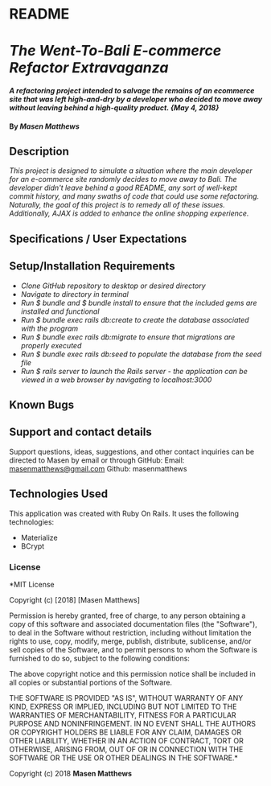 # README

# _The Went-To-Bali E-commerce Refactor Extravaganza_

#### _A refactoring project intended to salvage the remains of an ecommerce site that was left high-and-dry by a developer who decided to move away without leaving behind a high-quality product. {May 4, 2018}_

#### By _Masen Matthews_

## Description
  _This project is designed to simulate a situation where the main developer for an e-commerce site randomly decides to move away to Bali. The developer didn't leave behind a good README, any sort of well-kept commit history, and many swaths of code that could use some refactoring. Naturally, the goal of this project is to remedy all of these issues. Additionally, AJAX is added to enhance the online shopping experience._

## Specifications / User Expectations

## Setup/Installation Requirements

* _Clone GitHub repository to desktop or desired directory_
* _Navigate to directory in terminal_
* _Run $ bundle and $ bundle install to ensure that the included gems are installed and functional_
* _Run $ bundle exec rails db:create to create the database associated with the program_
* _Run $ bundle exec rails db:migrate to ensure that migrations are properly executed_
* _Run $ bundle exec rails db:seed to populate the database from the seed file_
* _Run $ rails server to launch the Rails server - the application can be viewed in a web browser by navigating to localhost:3000_

## Known Bugs

## Support and contact details

Support questions, ideas, suggestions, and other contact inquiries can be directed to Masen by email or through GitHub:
  Email: masenmatthews@gmail.com
  Github: masenmatthews

## Technologies Used

This application was created with Ruby On Rails. It uses the following technologies:
  * Materialize
  * BCrypt

### License

*MIT License

Copyright (c) [2018] [Masen Matthews]

Permission is hereby granted, free of charge, to any person obtaining a copy
of this software and associated documentation files (the "Software"), to deal
in the Software without restriction, including without limitation the rights
to use, copy, modify, merge, publish, distribute, sublicense, and/or sell
copies of the Software, and to permit persons to whom the Software is
furnished to do so, subject to the following conditions:

The above copyright notice and this permission notice shall be included in all
copies or substantial portions of the Software.

THE SOFTWARE IS PROVIDED "AS IS", WITHOUT WARRANTY OF ANY KIND, EXPRESS OR
IMPLIED, INCLUDING BUT NOT LIMITED TO THE WARRANTIES OF MERCHANTABILITY,
FITNESS FOR A PARTICULAR PURPOSE AND NONINFRINGEMENT. IN NO EVENT SHALL THE
AUTHORS OR COPYRIGHT HOLDERS BE LIABLE FOR ANY CLAIM, DAMAGES OR OTHER
LIABILITY, WHETHER IN AN ACTION OF CONTRACT, TORT OR OTHERWISE, ARISING FROM,
OUT OF OR IN CONNECTION WITH THE SOFTWARE OR THE USE OR OTHER DEALINGS IN THE
SOFTWARE.*

Copyright (c) 2018 **Masen Matthews**
